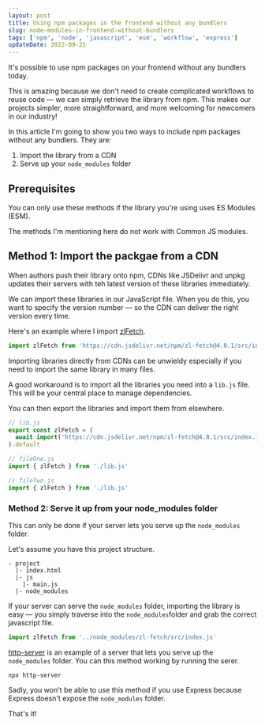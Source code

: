 ```yaml
---
layout: post
title: Using npm packages in the frontend without any bundlers
slug: node-modules-in-frontend-without-bundlers
tags: ['npm', 'node', 'javascript', 'esm', 'workflow', 'express']
updateDate: 2022-09-21
---
```


It's possible to use npm packages on your frontend without any bundlers today.

This is amazing because we don't need to create complicated workflows to reuse code — we can simply retrieve the library from npm.  This makes our projects simpler, more straightforward, and more welcoming for newcomers in our industry!

In this article I'm going to show you two ways to include npm packages without any bundlers. They are:

1. Import the library from a CDN
2. Serve up your `node_modules` folder

<!-- more -->

## Prerequisites

You can only use these methods if the library you're using uses ES Modules (ESM).

The methods I'm mentioning here do not work with Common JS modules.

## Method 1: Import the packgae from a CDN

When authors push their library onto npm, CDNs like JSDelivr and unpkg updates their servers with teh latest version of these libraries immediately.

We can import these libraries in our JavaScript file. When you do this, you want to specify the version number — so the CDN can deliver the right version every time.

Here's an example where I import [zlFetch](https://github.com/zellwk/zl-fetch/).

```js
import zlFetch from 'https://cdn.jsdelivr.net/npm/zl-fetch@4.0.1/src/index.js'
```

Importing libraries directly from CDNs can be unwieldy especially if you need to import the same library in many files.

A good workaround is to import all the libraries you need into a `lib.js` file. This will be your central place to manage dependencies.

You can then export the libraries and import them from elsewhere.

```js
// lib.js
export const zlFetch = (
  await import('https://cdn.jsdelivr.net/npm/zl-fetch@4.0.1/src/index.js')
).default
```

```js
// fileOne.js
import { zlFetch } from './lib.js'
```

```js
// fileTwo.js
import { zlFetch } from './lib.js'
```

### Method 2: Serve it up from your node_modules folder

This can only be done if your server lets you serve up the `node_modules` folder.

Let's assume you have this project structure.

```shell
- project
  |- index.html
  |- js
    |- main.js
  |- node_modules
```

If your server can serve the `node_modules` folder, importing the library is easy — you simply traverse into the `node_modules`folder and grab the correct javascript file.

```js
import zlFetch from '../node_modules/zl-fetch/src/index.js'
```

[http-server](https://www.npmjs.com/package/http-server) is an example of a server that lets you serve up the `node_modules` folder. You can this method working by running the serer.

```shell
npx http-server
```

Sadly, you won't be able to use this method if you use Express because Express doesn't expose the `node_modules` folder.

That's it!
